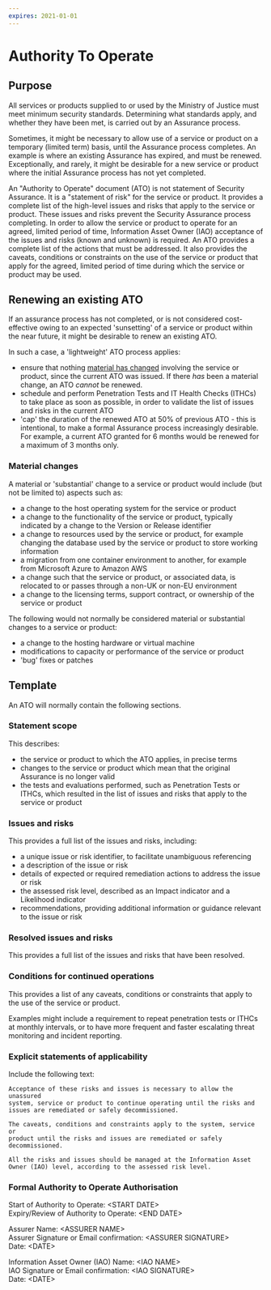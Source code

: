 ```yaml
---
expires: 2021-01-01
---
```

# Authority To Operate

## Purpose

All services or products supplied to or used by the Ministry of Justice must meet minimum security standards. Determining what standards apply, and whether they have been met, is carried out by an Assurance process.

Sometimes, it might be necessary to allow use of a service or product on a temporary (limited term) basis, until the Assurance process completes.
An example is where an existing Assurance has expired, and must be renewed.
Exceptionally, and rarely, it might be desirable for a new service or product where the initial Assurance process has not yet completed.

An "Authority to Operate" document (ATO) is not statement of Security Assurance.
It is a "statement of risk" for the service or product.
It provides a complete list of the high-level issues and risks that apply to the service or product.
These issues and risks prevent the Security Assurance process completing.
In order to allow the service or product to operate for an agreed, limited period of time, Information Asset Owner (IAO) acceptance of the issues and risks (known and unknown) is required.
An ATO provides a complete list of the actions that must be addressed.
It also provides the caveats, conditions or constraints on the use of the service or product that apply for the agreed, limited period of time during which the service or product may be used.

## Renewing an existing ATO

If an assurance process has not completed, or is not considered cost-effective owing to an expected 'sunsetting' of a service or product within the near future, it might be desirable to renew an existing ATO.

In such a case, a 'lightweight' ATO process applies:

- ensure that nothing [material has changed](#material-changes) involving the service or product, since the current ATO was issued. If there *has* been a material change, an ATO *cannot* be renewed.
- schedule and perform Penetration Tests and IT Health Checks (ITHCs) to take place as soon as possible, in order to validate the list of issues and risks in the current ATO
- 'cap' the duration of the renewed ATO at 50% of previous ATO - this is intentional, to make a formal Assurance process increasingly desirable. For example, a current ATO granted for 6 months would be renewed for a maximum of 3 months only.

### Material changes

A material or 'substantial' change to a service or product would include (but not be limited to) aspects such as:

- a change to the host operating system for the service or product
- a change to the functionality of the service or product, typically indicated by a change to the Version or Release identifier
- a change to resources used by the service or product, for example changing the database used by the service or product to store working information
- a migration from one container environment to another, for example from Microsoft Azure to Amazon AWS
- a change such that the service or product, or associated data, is relocated to or passes through a non-UK or non-EU environment
- a change to the licensing terms, support contract, or ownership of the service or product

The following would not normally be considered material or substantial changes to a service or product:

- a change to the hosting hardware or virtual machine
- modifications to capacity or performance of the service or product
- 'bug' fixes or patches

## Template

An ATO will normally contain the following sections.

### Statement scope

This describes:

- the service or product to which the ATO applies, in precise terms
- changes to the service or product which mean that the original Assurance is no longer valid
- the tests and evaluations performed, such as Penetration Tests or ITHCs, which resulted in the list of issues and risks that apply to the service or product

### Issues and risks

This provides a full list of the issues and risks, including:

- a unique issue or risk identifier, to facilitate unambiguous referencing
- a description of the issue or risk
- details of expected or required remediation actions to address the issue or risk
- the assessed risk level, described as an Impact indicator and a Likelihood indicator
- recommendations, providing additional information or guidance relevant to the issue or risk

### Resolved issues and risks

This provides a full list of the issues and risks that have been resolved.

### Conditions for continued operations

This provides a list of any caveats, conditions or constraints that apply to the use of the service or product.

Examples might include a requirement to repeat penetration tests or ITHCs at monthly intervals, or to have more frequent and faster escalating threat monitoring and incident reporting.

### Explicit statements of applicability

Include the following text:

    Acceptance of these risks and issues is necessary to allow the unassured
    system, service or product to continue operating until the risks and
    issues are remediated or safely decommissioned.

    The caveats, conditions and constraints apply to the system, service or
    product until the risks and issues are remediated or safely
    decommissioned.

    All the risks and issues should be managed at the Information Asset
    Owner (IAO) level, according to the assessed risk level.

### Formal Authority to Operate Authorisation

Start of Authority to Operate: \<START DATE><br/>
Expiry/Review of Authority to Operate: \<END DATE>

Assurer Name: \<ASSURER NAME><br/>
Assurer Signature or Email confirmation: \<ASSURER SIGNATURE><br/>
Date: \<DATE>

Information Asset Owner (IAO) Name: \<IAO NAME><br/>
IAO Signature or Email confirmation: \<IAO SIGNATURE><br/>
Date: \<DATE>

